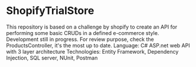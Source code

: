 # ShopifyTrialStore
This repository is based on a challenge by shopify to create an API for performing some basic CRUDs in a defined e-commerce style. Development still in progress. For review purpose, check the ProductsController, it's the most up to date.
Language: C#
ASP.net web API with 3 layer architecture
Technologies: Entity Framework, Dependency Injection, SQL server, NUnit, Postman
